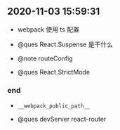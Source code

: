## 2020-11-03 15:59:31

- webpack 使用 ts 配置

- @ques React.Suspense 是干什么

- @note routeConfig

- @ques React.StrictMode

### end

- `__webpack_public_path__`

- @ques devServer react-router
